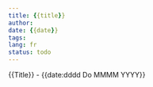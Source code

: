 ```yaml
---
title: {{title}}
author: 
date: {{date}}
tags: 
lang: fr
status: todo
---
```


{{Title}} - {{date:dddd Do MMMM YYYY}}